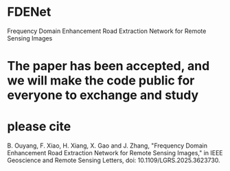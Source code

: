# FDENet
Frequency Domain Enhancement Road Extraction Network for Remote Sensing Images

# The paper has been accepted, and we will make the code public for everyone to exchange and study
# please cite
B. Ouyang, F. Xiao, H. Xiang, X. Gao and J. Zhang, "Frequency Domain Enhancement Road Extraction Network for Remote Sensing Images," in IEEE Geoscience and Remote Sensing Letters, doi: 10.1109/LGRS.2025.3623730.
